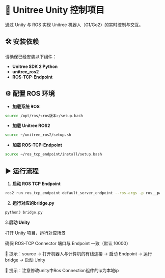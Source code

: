 # 🐾 Unitree Unity 控制项目



通过 Unity 与 ROS 实现 Unitree 机器人（G1/Go2）的实时控制与交互。

## 🛠️ 安装依赖

请确保已经安装以下组件：

- **Unitree SDK 2 Python**
- **unitree_ros2**
- **ROS-TCP-Endpoint**



## ⚙️ 配置 ROS 环境

- **加载系统 ROS**
```bash
source /opt/ros/<ros版本>/setup.bash
```

- **加载 Unitree ROS2**
```bash
source ~/unitree_ros2/setup.sh
```

- **加载 ROS-TCP-Endpoint**
```bash
source ~/ros_tcp_endpoint/install/setup.bash
```

## ▶️ 运行流程

1. **启动 ROS TCP Endpoint**
```bash
ros2 run ros_tcp_endpoint default_server_endpoint --ros-args -p ros__parameters.ros_tcp_port:=10000
```

2. **运行对应的bridge.py**
```bash
python3 bridge.py
```
3.**启动 Unity**

打开 Unity 项目，运行对应场景

确保 ROS-TCP Connector 端口与 Endpoint 一致（默认 10000）

🔹 提示：source → 打开机器人与计算机的有线连接 → 启动 Endpoint → 运行 bridge → 启动 Unity

🔹 提示：注意修改unity中Ros Connection组件的ip为本地ip






